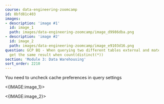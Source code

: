 ```yaml
---
course: data-engineering-zoomcamp
id: 8bfd81c403
images:
- description: 'image #1'
  id: image_1
  path: images/data-engineering-zoomcamp/image_d9986dba.png
- description: 'image #2'
  id: image_2
  path: images/data-engineering-zoomcamp/image_e9103d16.png
question: GCP BQ - When querying two different tables external and materialized you
  get the same result when count(distinct(*))
section: 'Module 3: Data Warehousing'
sort_order: 2210
---
```


You need to uncheck cache preferences in query settings

<{IMAGE:image_1}>

<{IMAGE:image_2}>

